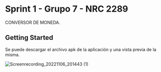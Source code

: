 # Sprint 1 - Grupo 7 - NRC 2289

CONVERSOR DE MONEDA.

## Getting Started

Se puede descargar el archivo apk de la aplicación y una vista previa de la misma.

![Screenrecording_20221106_201443 (1)](https://user-images.githubusercontent.com/113074370/200211282-63cb3a2e-5a9e-4b67-983f-c390556e9393.gif)
